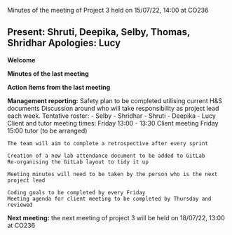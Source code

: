 Minutes of the meeting of Project 3 held on 15/07/22, 14:00 at CO236

**Present:** Shruti, Deepika, Selby, Thomas, Shridhar
**Apologies:** Lucy
---
**Welcome**

**Minutes of the last meeting**

**Action Items from the last meeting**

**Management reporting:**
	Safety plan to be completed utilising current H&S documents
	Discussion around who will take responsibility as project lead each week.
	Tentative roster: 
		- Selby
		- Shridhar
		- Shruti
		- Deepika
		- Lucy
	Client and tutor meeting times:
		Friday 13:00 - 13:30 Client meeting
		Friday 15:00 tutor (to be arranged)
	
	The team will aim to complete a retrospective after every sprint
	
	Creation of a new lab attendance document to be added to GitLab
	Re-organising the GitLab layout to tidy it up

	Meeting minutes will need to be taken by the person who is the next project lead
	
	Coding goals to be completed by every Friday
	Meeting agenda for client meeting to be completed by Thursday and reviewed

**Next meeting:** the next meeting of project 3 will be held on 18/07/22, 13:00 at CO236